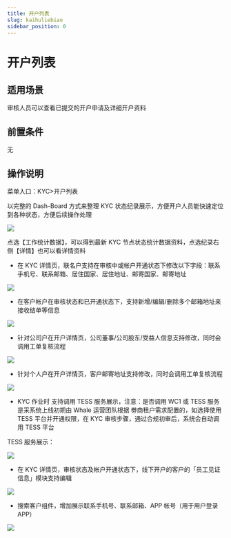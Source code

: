 ```yaml
---
title: 开户列表
slug: kaihuliebiao
sidebar_position: 0
---
```



# 开户列表

## 适用场景

审核人员可以查看已提交的开户申请及详细开户资料

## 前置条件

无

## 操作说明

 菜单入口：KYC&gt;开户列表 

 以完整的 Dash-Board 方式来整理 KYC 状态纪录展示，方便开户人员能快速定位到各种状态，方便后续操作处理

<img src="/assets/WIBObV27coTUmYxKy3Nc1yV8nIg.png" src-width="3234" src-height="1608" align="center"/>

点选【工作统计数据】，可以得到最新 KYC 节点状态统计数据资料，点选纪录右侧【详情】也可以看详情资料

- 在 KYC 详情页，联名户支持在审核中或帐户开通状态下修改以下字段：联系手机号、联系邮箱、居住国家、居住地址、邮寄国家、邮寄地址

<img src="/assets/JAcNbfPRRoLFa5xE1KocCdGbnhe.png" src-width="2398" src-height="1168" align="center"/>

- 在客户帐户在审核状态和已开通状态下，支持新增/编辑/删除多个邮箱地址来接收结单等信息

<img src="/assets/OBmzbUmQRom4mYxhN8Ec9Dvgnke.png" src-width="3242" src-height="1586" align="center"/>

- 针对公司户在开户详情页，公司董事/公司股东/受益人信息支持修改，同时会调用工单复核流程

<img src="/assets/H8EjbmCf3op9r5xOFUucAwCynPh.png" src-width="3248" src-height="1622" align="center"/>

- 针对个人户在开户详情页，客户邮寄地址支持修改，同时会调用工单复核流程

<img src="/assets/NlZubTKy2o9DDwxCvLZckGJEnec.png" src-width="3252" src-height="1600" align="center"/>

-  KYC 作业时 支持调用 TESS 服务展示，注意：是否调用 WC1 或 TESS 服务 是采系统上线初期由 Whale 运营团队根据 劵商租户需求配置的，如选择使用 TESS 平台并开通权限，在 KYC 审核步骤，通过合规初审后，系统会自动调用 TESS 平台

TESS 服务展示：

<img src="/assets/FObEbZ5AWoNBDSxFV3McwEhtnTc.png" src-width="3240" src-height="1608" align="center"/>

- 在 KYC 详情页，审核状态及帐户开通状态下，线下开户的客户的「员工见证信息」模块支持编辑

<img src="/assets/KkKObl0mHoOfcaxReKecCXrbnif.png" src-width="3244" src-height="1600" align="center"/>

- 搜索客户组件，增加展示联系手机号、联系邮箱、APP 帐号（用于用户登录 APP）

<img src="/assets/NgetbsaQQoQDgbxzgFfcsAf1nlc.png" src-width="1112" src-height="802"/>

